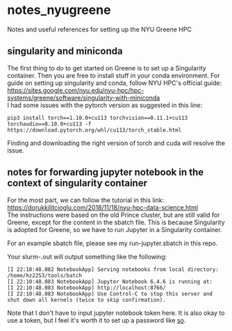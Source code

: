 # notes_nyugreene
Notes and useful references for setting up the NYU Greene HPC

## singularity and miniconda
The first thing to do to get started on Greene is to set up a Singularity container. Then you are free to install stuff in your conda environment. For guide on setting up singularity and conda, follow NYU HPC's official guide:  
https://sites.google.com/nyu.edu/nyu-hpc/hpc-systems/greene/software/singularity-with-miniconda  
I had some issues with the pytorch version as suggested in this line:
```
pip3 install torch==1.10.0+cu113 torchvision==0.11.1+cu113 torchaudio==0.10.0+cu113 -f https://download.pytorch.org/whl/cu113/torch_stable.html
```
Finding and downloading the right version of torch and cuda will resolve the issue.

## notes for forwarding jupyter notebook in the context of singularity container
For the most part, we can follow the tutorial in this link:  
https://dorukkilitcioglu.com/2018/11/18/nyu-hpc-data-science.html  
The instructions were based on the old Prince cluster, but are still valid for Greene,
except for the content in the sbatch file. This is because Singularity is adopted for
Greene, so we have to run Jupyter in a Singularity container.

For an example sbatch file, please see my run-jupyter.sbatch in this repo.

Your slurm-<job id>.out will output something like the following:  
```
[I 22:10:48.082 NotebookApp] Serving notebooks from local directory: /home/hz2253/tools/batch  
[I 22:10:48.083 NotebookApp] Jupyter Notebook 6.4.6 is running at:  
[I 22:10:48.083 NotebookApp] http://localhost:8766/  
[I 22:10:48.083 NotebookApp] Use Control-C to stop this server and shut down all kernels (twice to skip confirmation).  
```

Note that I don't have to input jupyter notebook token here. It is also okay to use a token, but I feel it's worth it to set up a password like [so](https://jupyter-notebook.readthedocs.io/en/stable/public_server.html).
